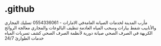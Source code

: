 # .github
 مأرب المدينة لخدمات الصيانة العامةفي الامارات - 0554336061  تسليك المجاري والأنابيب شفط بيارات وسحب المياه العادمة تنظيف البالوعات والمجاري معالجة الروائح الكريهة في الصرف الصحي صيانة دورية لأنظمة الصرف الصحي كشف تسربات المياه خدمات الطوارئ 24/7
